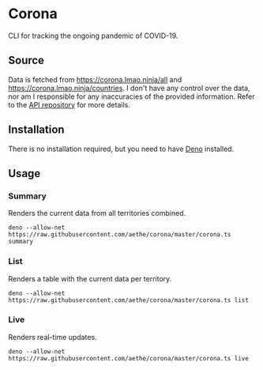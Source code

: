 # Corona

CLI for tracking the ongoing pandemic of COVID-19.

## Source

Data is fetched from https://corona.lmao.ninja/all and https://corona.lmao.ninja/countries. I don't have any control over the data, nor am I responsible for any inaccuracies of the provided information. Refer to the [API repository](https://github.com/NovelCOVID/API) for more details.

## Installation

There is no installation required, but you need to have [Deno](https://deno.land) installed.

## Usage

### Summary

Renders the current data from all territories combined.

```
deno --allow-net https://raw.githubusercontent.com/aethe/corona/master/corona.ts summary
```

### List

Renders a table with the current data per territory.

```
deno --allow-net https://raw.githubusercontent.com/aethe/corona/master/corona.ts list
```

### Live

Renders real-time updates.

```
deno --allow-net https://raw.githubusercontent.com/aethe/corona/master/corona.ts live
```


